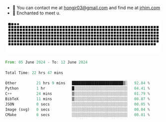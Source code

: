- 📧 You can contact me at hongjr03@gmail.com and find me at [jrhim.com](https://jrhim.com/)
- 💜 Enchanted to meet u.

![snake_animation](https://raw.githubusercontent.com/hongjr03/hongjr03/output/github-contribution-grid-snake.svg)

<!--START_SECTION:waka-->

```rust
From: 05 June 2024 - To: 12 June 2024

Total Time: 22 hrs 47 mins

Other         21 hrs 9 mins   ███████████████████████▒░   92.84 %
Python        1 hr            █░░░░░░░░░░░░░░░░░░░░░░░░   04.41 %
C++           24 mins         ▒░░░░░░░░░░░░░░░░░░░░░░░░   01.79 %
BibTeX        11 mins         ▒░░░░░░░░░░░░░░░░░░░░░░░░   00.87 %
JSON          0 secs          ░░░░░░░░░░░░░░░░░░░░░░░░░   00.05 %
Image (svg)   0 secs          ░░░░░░░░░░░░░░░░░░░░░░░░░   00.04 %
CMake         0 secs          ░░░░░░░░░░░░░░░░░░░░░░░░░   00.01 %
```

<!--END_SECTION:waka-->
